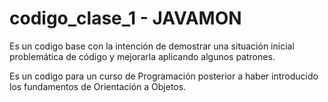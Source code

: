 # codigo_clase_1 - JAVAMON
Es un codigo base con la intención de demostrar una situación inicial problemática de código y mejorarla aplicando algunos patrones. 

Es un codigo para un curso de Programación posterior a haber introducido los fundamentos de Orientación a Objetos. 
